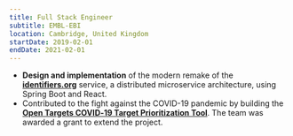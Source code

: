 ```yaml
---
title: Full Stack Engineer
subtitle: EMBL-EBI
location: Cambridge, United Kingdom
startDate: 2019-02-01
endDate: 2021-02-01
---
```


* **Design and implementation** of the modern remake of the
  **[identifiers.org](https://identifiers.org)** service, a distributed
  microservice architecture, using Spring Boot and React.
* Contributed to the fight against the COVID-19 pandemic by building the **[Open
  Targets COVID‑19 Target Prioritization
  Tool](https://blog.opentargets.org/covid-19-target-prioritisation-tool-released/)**.
  The team was awarded a grant to extend the project.
